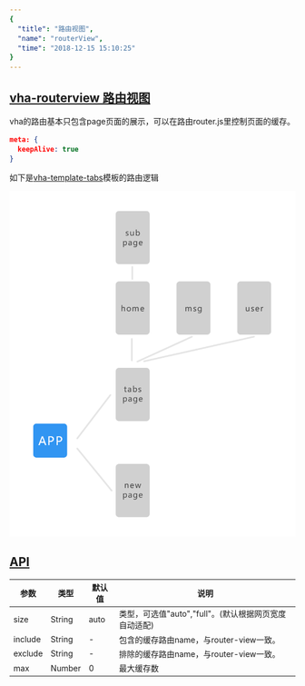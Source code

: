 ```yaml
---
{
  "title": "路由视图",
  "name": "routerView",
  "time": "2018-12-15 15:10:25"
}
---
```


<section id="routerView">

# **[vha-routerview 路由视图](#routerView)**

vha的路由基本只包含page页面的展示，可以在路由router.js里控制页面的缓存。

```json
meta: {
  keepAlive: true
}
```

如下是[vha-template-tabs](https://github.com/mixingyu/vha-template-tabs)模板的路由逻辑

<img width="600" src="https://raw.githubusercontent.com/mixingyu/vha-template-tabs/master/README/router.png">

</section>
<!-- ------------------------------------------- -->
<section id="API">

# **[API](#API)**

参数|类型|默认值|说明
-|-|-|-
size|String|auto|类型，可选值"auto","full"。(默认根据网页宽度自动适配)
include|String|-|包含的缓存路由name，与router-view一致。
exclude|String|-|排除的缓存路由name，与router-view一致。
max|Number|0|最大缓存数

</section>